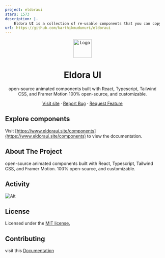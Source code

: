 ```yaml
---
project: eldoraui
stars: 1573
description: |-
    Eldora UI is a collection of re-usable components that you can copy and paste into your web apps. It primarily features components, blocks, and templates.
url: https://github.com/karthikmudunuri/eldoraui
---
```


<div align="center">
  <a href="https://github.com/karthikmudunuri/eldoraui">

 <img src="https://github.com/user-attachments/assets/39ad7b92-4696-44be-9079-f38ed06d80c5" alt="Logo" width="60" height="60">

  </a>
  <h1 align="center">Eldora UI</h1>
  <p align="center">
   open-source animated components built with React, Typescript, Tailwind CSS, and Framer Motion
100% open-source, and customizable.
  </p>
  <p>
    
   <a href="https://www.eldoraui.site/">Visit site</a>
    ·
    <a href="https://github.com/karthikmudunuri/eldoraui/issues">Report Bug</a>
    ·
    <a href="https://github.com/karthikmudunuri/eldoraui/issues">Request Feature</a>
  </p>

</div>

<!-- ABOUT THE PROJECT -->

## Explore components

Visit [https://www.eldoraui.site/components](https://www.eldoraui.site/components) to view the documentation.

## About The Project

open-source animated components built with React, Typescript, Tailwind CSS, and Framer Motion.
100% open-source, and customizable.

## Activity

![Alt](https://repobeats.axiom.co/api/embed/35271c3244e24efbae34731d1ee21d0988f8fc0e.svg "Repobeats analytics image")

## License

Licensed under the [MIT license.](https://github.com/karthikmudunuri/eldoraui/blob/main/LICENSE)

## Contributing

visit this [Documentation](https://github.com/karthikmudunuri/eldoraui/blob/main/CONTRIBUTING.md)

